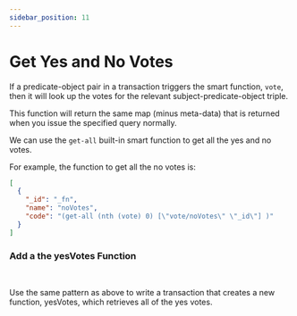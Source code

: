 ```yaml
---
sidebar_position: 11
---
```


# Get Yes and No Votes

If a predicate-object pair in a transaction triggers the smart function, `vote`, then it will look up the votes for the relevant subject-predicate-object triple.

This function will return the same map (minus meta-data) that is returned when you issue the specified query normally.

We can use the `get-all` built-in smart function to get all the yes and no votes.

For example, the function to get all the no votes is:

```json
[
  {
    "_id": "_fn",
    "name": "noVotes",
    "code": "(get-all (nth (vote) 0) [\"vote/noVotes\" \"_id\"] )"
  }
]
```

<div class="challenge">
<h3>Add a the yesVotes Function</h3>
<br/>
<p>Use the same pattern as above to write a transaction that creates a new function, yesVotes, which retrieves all of the yes votes. </p>

</div>
